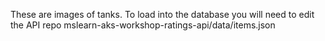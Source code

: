 These are images of tanks. To load into the database you will need to edit the API repo
mslearn-aks-workshop-ratings-api/data/items.json
